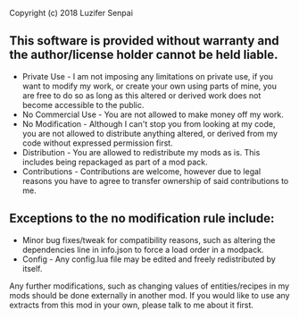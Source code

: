 Copyright (c) 2018 Luzifer Senpai

## This software is provided without warranty and the author/license holder cannot be held liable.
 - Private Use - I am not imposing any limitations on private use, if you want to modify my work, or create your own using parts of mine, you are free to do so as long as this altered or derived work does not become accessible to the public.
 - No Commercial Use - You are not allowed to make money off my work.
 - No Modification - Although I can't stop you from looking at my code, you are not allowed to distribute anything altered, or derived from my code without expressed permission first.
 - Distribution - You are allowed to redistribute my mods as is. This includes being repackaged as part of a mod pack.
 - Contributions - Contributions are welcome, however due to legal reasons you have to agree to transfer ownership of said contributions to me.

## Exceptions to the no modification rule include:
 - Minor bug fixes/tweak for compatibility reasons, such as altering the dependencies line in info.json to force a load order in a modpack.
 - Config - Any config.lua file may be edited and freely redistributed by itself.

Any further modifications, such as changing values of entities/recipes in my mods should be done externally in another mod.
If you would like to use any extracts from this mod in your own, please talk to me about it first.